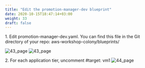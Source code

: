 ```yaml
---
title: "Edit the promotion-manager-dev blueprint​"
date: 2020-10-15T18:47:14+03:00
weight: 33
draft: false
---
```

1\. Edit promotion-manager-dev.yaml. You can find this file in the Git directory of your repo:
aws-workshop-colony/blueprints/

![43_page](/images/module1/edit_bp_git.png)
![43_page](/images/module1/pm_bp_view.png)

2\. For each application tier, uncomment #target: vm1​
![44_page](/images/module1/44_page.png)
